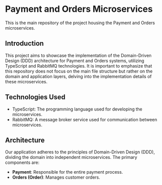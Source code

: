 # Payment and Orders Microservices

This is the main repository of the project housing the Payment and Orders microservices.

## Introduction

This project aims to showcase the implementation of the Domain-Driven Design (DDD) architecture for Payment and Orders systems, utilizing TypeScript and RabbitMQ technologies. It is important to emphasize that this repository does not focus on the main file structure but rather on the domain and application layers, delving into the implementation details of these microservices.

## Technologies Used

- TypeScript: The programming language used for developing the microservices.
- RabbitMQ: A message broker service used for communication between microservices.

## Architecture

Our application adheres to the principles of Domain-Driven Design (DDD), dividing the domain into independent microservices. The primary components are:

- **Payment**: Responsible for the entire payment process.
- **Orders (Order)**: Manages customer orders.
